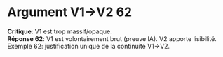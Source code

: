 # Argument V1→V2 62
**Critique**: V1 est trop massif/opaque.  
**Réponse 62**: V1 est volontairement brut (preuve IA). V2 apporte lisibilité.  
Exemple 62: justification unique de la continuité V1→V2.
